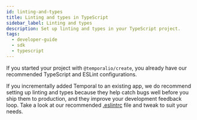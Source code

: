 ```yaml
---
id: linting-and-types
title: Linting and types in TypeScript
sidebar_label: Linting and types
description: Set up linting and types in your TypeScript project.
tags:
  - developer-guide
  - sdk
  - typescript
---
```


If you started your project with `@temporalio/create`, you already have our recommended TypeScript and ESLint configurations.

If you incrementally added Temporal to an existing app, we do recommend setting up linting and types because they help catch bugs well before you ship them to production, and they improve your development feedback loop.
Take a look at our recommended [.eslintrc](https://github.com/temporalio/samples-typescript/blob/main/.shared/.eslintrc.js) file and tweak to suit your needs.
